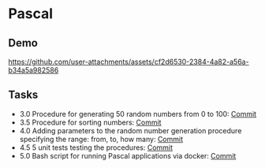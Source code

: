 # Pascal


## Demo

https://github.com/user-attachments/assets/cf2d6530-2384-4a82-a56a-b34a5a982586

## Tasks

- 3.0 Procedure for generating 50 random numbers from 0 to 100: [Commit](https://github.com/viashchuk/projektowanie-obiektowe/commit/792401c835bc674bc7cea21a0d3c29876949b5fc)
- 3.5 Procedure for sorting numbers: [Commit](https://github.com/viashchuk/projektowanie-obiektowe/commit/20052d7d5e7a6f01d1051f0f7cd00026d8545121)
- 4.0 Adding parameters to the random number generation procedure specifying the range: from, to, how many: [Commit](https://github.com/viashchuk/projektowanie-obiektowe/commit/032264f538d75a9c131166d9418f4c001d39a1f1)
- 4.5 5 unit tests testing the procedures: [Commit](https://github.com/viashchuk/projektowanie-obiektowe/commit/3f76ed75be7b1542c29550c7c0f7aab10a7ab2a2)
- 5.0 Bash script for running Pascal applications via docker: [Commit](https://github.com/viashchuk/projektowanie-obiektowe/commit/c498a267fad38d2a66810f3c8ecd23e2d08d4298)